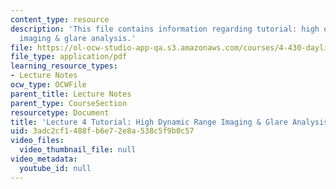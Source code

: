 ```yaml
---
content_type: resource
description: 'This file contains information regarding tutorial: high dynamic range
  imaging & glare analysis.'
file: https://ol-ocw-studio-app-qa.s3.amazonaws.com/courses/4-430-daylighting-spring-2012/3adc2cf1488fb6e72e8a538c5f9b0c57_MIT4_430S12_lec04_tutorial.pdf
file_type: application/pdf
learning_resource_types:
- Lecture Notes
ocw_type: OCWFile
parent_title: Lecture Notes
parent_type: CourseSection
resourcetype: Document
title: 'Lecture 4 Tutorial: High Dynamic Range Imaging & Glare Analysis'
uid: 3adc2cf1-488f-b6e7-2e8a-538c5f9b0c57
video_files:
  video_thumbnail_file: null
video_metadata:
  youtube_id: null
---
```

